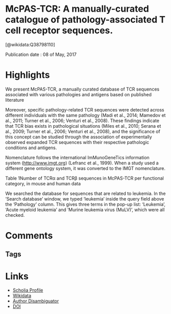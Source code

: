 
McPAS-TCR: A manually-curated catalogue of pathology-associated T cell receptor sequences.
==========================================================================================
  
  [@wikidata:Q38798110]  
  
Publication date : 08 of May, 2017  

# Highlights

We present McPAS-TCR, a manually curated database of TCR sequences associated with various pathologies and antigens based on published literature

  Moreover, specific pathology-related TCR sequences were detected across different individuals with the same pathology (Madi et al., 2014; Mamedov et al., 2011; Turner et al., 2006; Venturi et al., 2008). These findings indicate that TCR bias exists in pathological situations (Miles et al., 2010; Serana et al., 2009; Turner et al., 2006; Venturi et al., 2008), and the significance of this concept can be studied through the association of experimentally observed expanded TCR sequences with their respective pathologic conditions and antigens.

Nomenclature follows the international ImMunoGeneTics information system (http://www.imgt.org) (Lefranc et al., 1999). When a study used a different gene ontology system, it was converted to the IMGT nomenclature.


Table 1Number of TCRα and TCRβ sequences in McPAS-TCR per functional category, in mouse and human data

We searched the database for sequences that are related to leukemia. In the ‘Search database’ window, we typed ‘leukemia’ inside the query field above the ‘Pathology’ column. This gives three terms in the pop-up list: ‘Leukemia’, ‘Acute myeloid leukemia’ and ‘Murine leukemia virus (MuLV)’, which were all checked. 

 
# Comments

## Tags

# Links
  
 * [Scholia Profile](https://scholia.toolforge.org/work/Q38798110)  
 * [Wikidata](https://www.wikidata.org/wiki/Q38798110)  
 * [Author Disambiguator](https://author-disambiguator.toolforge.org/work_item_oauth.php?id=Q38798110&batch_id=&match=1&author_list_id=&doit=Get+author+links+for+work)  
 * [DOI](https://doi.org/10.1093/BIOINFORMATICS/BTX286)  
